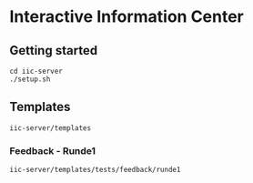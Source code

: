 # Interactive Information Center



## Getting started

```
cd iic-server
./setup.sh
```

## Templates

```
iic-server/templates
```

### Feedback - Runde1
```
iic-server/templates/tests/feedback/runde1
```